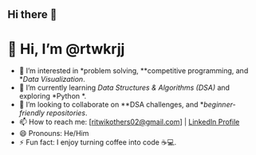 ## Hi there 👋
# 👋 Hi, I’m @rtwkrjj

- 👀 I’m interested in *problem solving, **competitive programming, and **Data Visualization*.
- 🌱 I’m currently learning *Data Structures & Algorithms (DSA)* and exploring *Python *.
- 💞 I’m looking to collaborate on **DSA challenges, and **beginner-friendly repositories*.
- 📫 How to reach me: [ritwikothers02@gmail.com] | [LinkedIn Profile](https://www.linkedin.com/in/ritwik-raj-671521368?utm_source=share&utm_campaign=share_via&utm_content=profile&utm_medium=android_app)
- 😄 Pronouns: He/Him
- ⚡ Fun fact: I enjoy turning coffee into code ☕💻.
<!---
rtwkrjj/rtwkrjj is a ✨ special ✨ repository because its README.md (this file) appears on your GitHub profile.
You can click the Preview link to take a look at your changes.
--->

<!--
**rtwkrjj/rtwkrjj** is a ✨ _special_ ✨ repository because its `README.md` (this file) appears on your GitHub profile.

Here are some ideas to get you started:

- 🔭 I’m currently working on ...
- 🌱 I’m currently learning ...
- 👯 I’m looking to collaborate on ...
- 🤔 I’m looking for help with ...
- 💬 Ask me about ...
- 📫 How to reach me: ...
- 😄 Pronouns: ...
- ⚡ Fun fact: ...
-->
